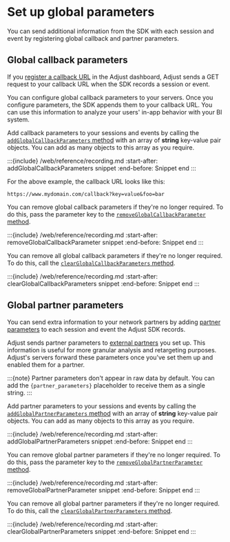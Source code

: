 # Set up global parameters

You can send additional information from the SDK with each session and event by registering global callback and partner parameters.

## Global callback parameters

If you [register a callback URL](hc:set-up-callbacks
) in the Adjust dashboard, Adjust sends a GET request to your callback URL when the SDK records a session or event.

You can configure global callback parameters to your servers. Once you configure parameters, the SDK appends them to your callback URL. You can use this information to analyze your users' in-app behavior with your BI system.

Add callback parameters to your sessions and events by calling the [`addGlobalCallbackParameters` method](#web-addglobalcallbackparameters-invocation) with an array of **string** key-value pair objects. You can add as many objects to this array as you require.

:::{include} /web/reference/recording.md
:start-after: addGlobalCallbackParameters snippet
:end-before: Snippet end
:::

For the above example, the callback URL looks like this:

```
https://www.mydomain.com/callback?key=value&foo=bar
```

You can remove global callback parameters if they're no longer required. To do this, pass the parameter key to the [`removeGlobalCallbackParameter` method](#web-removeglobalcallbackparameter-invocation).

:::{include} /web/reference/recording.md
:start-after: removeGlobalCallbackParameter snippet
:end-before: Snippet end
:::

You can remove all global callback parameters if they're no longer required. To do this, call the [`clearGlobalCallbackParameters` method](#web-clearglobalcallbackparameters-invocation).

:::{include} /web/reference/recording.md
:start-after: clearGlobalCallbackParameters snippet
:end-before: Snippet end
:::

## Global partner parameters

You can send extra information to your network partners by adding [partner parameters](hc:advanced-event-setup#receive-custom-data-with-partner-parameters) to each session and event the Adjust SDK records.

Adjust sends partner parameters to [external partners](hc:integrated-partners) you set up. This information is useful for more granular analysis and retargeting purposes. Adjust's servers forward these parameters once you've set them up and enabled them for a partner.

:::{note}
Partner parameters don't appear in raw data by default. You can add the `{partner_parameters}` placeholder to receive them as a single string.
:::

Add partner parameters to your sessions and events by calling the [`addGlobalPartnerParameters` method](#web-addglobalpartnerparameters-invocation) with an array of **string** key-value pair objects. You can add as many objects to this array as you require.

:::{include} /web/reference/recording.md
:start-after: addGlobalPartnerParameters snippet
:end-before: Snippet end
:::

You can remove global partner parameters if they're no longer required. To do this, pass the parameter key to the [`removeGlobalPartnerParameter` method](#web-removeglobalpartnerparameter-invocation).

:::{include} /web/reference/recording.md
:start-after: removeGlobalPartnerParameter snippet
:end-before: Snippet end
:::

You can remove all global partner parameters if they're no longer required. To do this, call the [`clearGlobalPartnerParameters` method](#web-clearglobalpartnerparameters-invocation).

:::{include} /web/reference/recording.md
:start-after: clearGlobalPartnerParameters snippet
:end-before: Snippet end
:::

